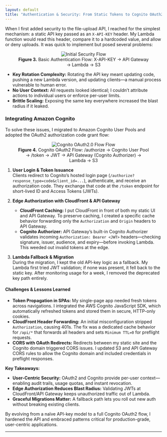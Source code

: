 ```yaml
---
layout: default
title: "Authentication & Security: From Static Tokens to Cognito OAuth2"
---
```


When I first added security to the file-upload API, I reached for the simplest mechanism: a static API key passed as an `X-API-KEY` header. My Lambda function would read this header, compare it to a hardcoded value, and allow or deny uploads. It was quick to implement but posed several problems:

<div align="center">
  <figure>
    <img src="{{ site.baseurl }}/assets/images/initial-security-flow.png" alt="Initial Security Flow" />
    <figcaption><strong>Figure 3.</strong> Basic Authentication Flow: X-API-KEY → API Gateway → Lambda → S3</figcaption>
  </figure>
</div>

- **Key Rotation Complexity:** Rotating the API key meant updating code, pushing a new Lambda version, and updating clients—a manual process vulnerable to human error.  
- **No User Context:** All requests looked identical; I couldn’t attribute actions to individual users or enforce per-user limits.  
- **Brittle Scaling:** Exposing the same key everywhere increased the blast radius if it leaked.

### Integrating Amazon Cognito

To solve these issues, I migrated to Amazon Cognito User Pools and adopted the OAuth2 authorization code grant flow:

<div align="center">
  <figure>
    <img src="{{ site.baseurl }}/assets/images/cognito-oauth2-flow.png" alt="Cognito OAuth2.0 Flow Flow" />
    <figcaption><strong>Figure 4.</strong> Cognito OAuth2 Flow: /authorize → Cognito User Pool → /token → JWT → API Gateway (Cognito Authorizer) → Lambda → S3</figcaption>
  </figure>
</div>

1. **User Login & Token Issuance**  
   Clients redirect to Cognito’s hosted login page (`/authorize?response_type=code&client_id=...`), authenticate, and receive an authorization code. They exchange that code at the `/token` endpoint for short-lived ID and Access Tokens (JWTs).

2. **Edge Authorization with CloudFront & API Gateway**  
   - **CloudFront Caching:** I put CloudFront in front of both my static UI and API Gateway. To preserve caching, I created a specific cache behavior forwarding only the `Authorization` and `Origin` headers to API Gateway.  
   - **Cognito Authorizer:** API Gateway’s built-in Cognito Authorizer validates incoming `Authorization: Bearer <JWT>` headers—checking signature, issuer, audience, and expiry—before invoking Lambda. This weeded out invalid tokens at the edge.

3. **Lambda Fallback & Migration**  
   During the migration, I kept the old API-key logic as a fallback. My Lambda first tried JWT validation; if none was present, it fell back to the static key. After monitoring usage for a week, I removed the deprecated key path entirely.

#### Challenges & Lessons Learned

- **Token Propagation in SPAs:** My single-page app needed fresh tokens across navigations. I integrated the AWS Cognito JavaScript SDK, which automatically refreshed tokens and stored them in secure, HTTP-only cookies.  
- **CloudFront Header Forwarding:** An initial misconfiguration stripped `Authorization`, causing 401s. The fix was a dedicated cache behavior for `/api/*` that forwards all headers and sets `Minimum TTL=0` for preflight requests.  
- **CORS with OAuth Redirects:** Redirects between my static site and the Cognito domain triggered CORS issues. I updated S3 and API Gateway CORS rules to allow the Cognito domain and included credentials in preflight responses.

**Key Takeaways:**

- **User-Centric Security:** OAuth2 and Cognito provide per-user context—enabling audit trails, usage quotas, and instant revocation.  
- **Edge Authorization Reduces Blast Radius:** Validating JWTs at CloudFront/API Gateway keeps unauthorized traffic out of Lambda.  
- **Graceful Migrations Matter:** A fallback path lets you roll out new auth without breaking existing clients.

By evolving from a naïve API-key model to a full Cognito OAuth2 flow, I hardened the API and embraced patterns critical for production-grade, user-centric applications.

---------------